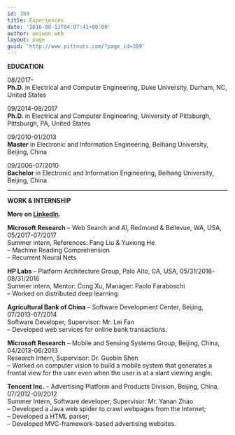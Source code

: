 ```yaml
---
id: 389
title: Experiences
date: '2016-08-13T04:07:41+00:00'
author: weiwen.web
layout: page
guid: 'http://www.pittnuts.com/?page_id=389'
---
```


**EDUCATION**

08/2017-  
**Ph.D.** in Electrical and Computer Engineering, Duke University, Durham, NC, United States

09/2014-08/2017  
**Ph.D.** in Electrical and Computer Engineering, University of Pittsburgh, Pittsburgh, PA, United States

09/2010-01/2013  
**Master** in Electronic and Information Engineering, Beihang University, Beijing, China

09/2006-07/2010  
**Bachelor** in Electronic and Information Engineering, Beihang University, Beijing, China

- - - - - -

**WORK &amp; INTERNSHIP**

**More on [LinkedIn](https://www.linkedin.com/in/weiwenml).**

**Microsoft Research** – Web Search and AI, Redmond &amp; Bellevue, WA, USA, 05/2017-07/2017  
Summer intern, References: Fang Liu &amp; Yuxiong He  
– Machine Reading Comprehension  
– Recurrent Neural Nets

**HP Labs** – Platform Architecture Group, Palo Alto, CA, USA, 05/31/2016-08/31/2016  
Summer intern, Mentor: Cong Xu, Manager: Paolo Faraboschi  
– Worked on distributed deep learning.

**Agricultural Bank of China** – Software Development Center, Beijing, 07/2013-07/2014  
Software Developer, Supervisor: Mr. Lei Fan  
– Developed web services for online bank transactions.

**Microsoft Research** – Mobile and Sensing Systems Group, Beijing, China, 04/2013-06/2013  
Research Intern, Supervisor: Dr. Guobin Shen  
– Worked on computer vision to build a mobile system that generates a frontal view for the user even when the user is at a slant viewing angle.

**Tencent Inc.** – Advertising Platform and Products Division, Beijing, China, 07/2012-09/2012  
Summer Intern, Software developer, Supervisor: Mr. Yanan Zhao  
– Developed a Java web spider to crawl webpages from the Internet;  
– Developed a HTML parser;  
– Developed MVC-framework-based advertising websites.